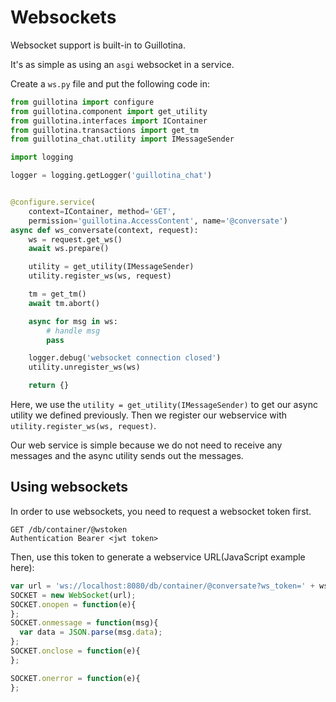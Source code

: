 # Websockets

Websocket support is built-in to Guillotina.

It's as simple as using an `asgi` websocket in a service.

Create a `ws.py` file and put the following code in:


```python
from guillotina import configure
from guillotina.component import get_utility
from guillotina.interfaces import IContainer
from guillotina.transactions import get_tm
from guillotina_chat.utility import IMessageSender

import logging

logger = logging.getLogger('guillotina_chat')


@configure.service(
    context=IContainer, method='GET',
    permission='guillotina.AccessContent', name='@conversate')
async def ws_conversate(context, request):
    ws = request.get_ws()
    await ws.prepare()

    utility = get_utility(IMessageSender)
    utility.register_ws(ws, request)

    tm = get_tm()
    await tm.abort()

    async for msg in ws:
        # handle msg
        pass

    logger.debug('websocket connection closed')
    utility.unregister_ws(ws)

    return {}
```


Here, we use the `utility = get_utility(IMessageSender)` to get our async
utility we defined previously. Then we register our webservice with
`utility.register_ws(ws, request)`.

Our web service is simple because we do not need to receive any messages and
the async utility sends out the messages.


## Using websockets

In order to use websockets, you need to request a websocket token first.

```
GET /db/container/@wstoken
Authentication Bearer <jwt token>
```

Then, use this token to generate a webservice URL(JavaScript example here):

```javascript
var url = 'ws://localhost:8080/db/container/@conversate?ws_token=' + ws_token;
SOCKET = new WebSocket(url);
SOCKET.onopen = function(e){
};
SOCKET.onmessage = function(msg){
  var data = JSON.parse(msg.data);
};
SOCKET.onclose = function(e){
};

SOCKET.onerror = function(e){
};
```
